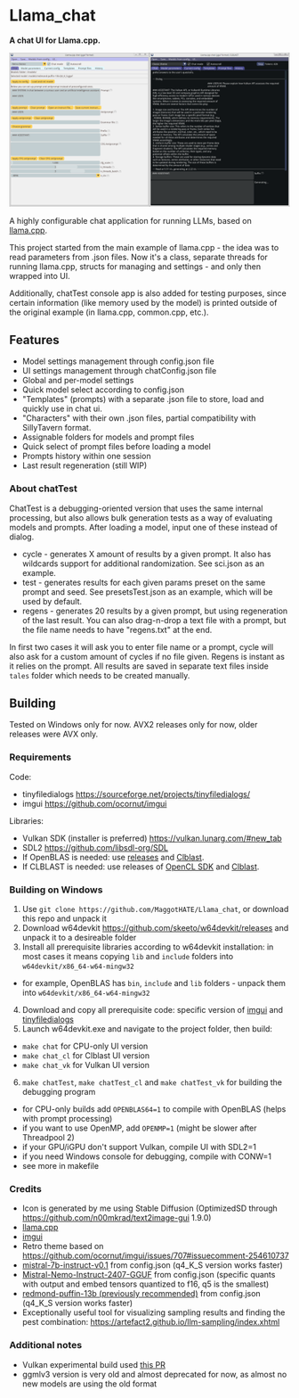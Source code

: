 # Llama_chat
**A chat UI for Llama.cpp.**

![image](https://github.com/MaggotHATE/Llama_chat/blob/main/pics/Llama_chat.PNG)

A highly configurable chat application for running LLMs, based on [llama.cpp](https://github.com/ggerganov/llama.cpp).

This project started from the main example of llama.cpp - the idea was to read parameters from .json files. Now it's a class, separate threads for running llama.cpp, structs for managing and settings - and only then wrapped into UI.

Additionally, chatTest console app is also added for testing purposes, since certain information (like memory used by the model) is printed outside of the original example (in llama.cpp, common.cpp, etc.).

## Features

* Model settings management through config.json file
* UI settings management through chatConfig.json file
* Global and per-model settings
* Quick model select according to config.json
* "Templates" (prompts) with a separate .json file to store, load and quickly use in chat ui.
* "Characters" with their own .json files, partial compatibility with SillyTavern format.
* Assignable folders for models and prompt files
* Quick select of prompt files before loading a model
* Prompts history within one session
* Last result regeneration (still WIP)

### About chatTest

ChatTest is a debugging-oriented version that uses the same internal processing, but also allows bulk generation tests as a way of evaluating models and prompts. After loading a model, input one of these instead of dialog.

* cycle - generates X amount of results by a given prompt. It also has wildcards support for additional randomization. See sci.json as an example.
* test - generates results for each given params preset on the same prompt and seed. See presetsTest.json as an example, which will be used by default.
* regens - generates 20 results by a given prompt, but using regeneration of the last result. You can also drag-n-drop a text file with a prompt, but the file name needs to have "regens.txt" at the end.

In first two cases it will ask you to enter file name or a prompt, cycle will also ask for a custom amount of cycles if no file given. Regens is instant as it relies on the prompt. All results are saved in separate text files inside `tales` folder which needs to be created manually.

## Building

Tested on Windows only for now. AVX2 releases only for now, older releases were AVX only.

### Requirements

Code:
* tinyfiledialogs https://sourceforge.net/projects/tinyfiledialogs/
* imgui https://github.com/ocornut/imgui

Libraries:
* Vulkan SDK (installer is preferred) https://vulkan.lunarg.com/#new_tab
* SDL2 https://github.com/libsdl-org/SDL
* If OpenBLAS is needed: use [releases](https://github.com/OpenMathLib/OpenBLAS/releases) and [Clblast](https://github.com/CNugteren/CLBlast).
* If CLBLAST is needed: use releases of [OpenCL SDK](https://github.com/KhronosGroup/OpenCL-SDK) and [Clblast](https://github.com/CNugteren/CLBlast).

### Building on Windows

1. Use `git clone https://github.com/MaggotHATE/Llama_chat`, or download this repo and unpack it
2. Download w64devkit https://github.com/skeeto/w64devkit/releases and unpack it to a desireable folder
3. Install all prerequisite libraries according to w64devkit installation: in most cases it means copying `lib` and `include` folders into `w64devkit/x86_64-w64-mingw32`
* for example, OpenBLAS has `bin`, `include` and `lib` folders - unpack them into `w64devkit/x86_64-w64-mingw32`
4. Download and copy all prerequisite code: specific version of [imgui](https://github.com/ocornut/imgui/tree/f6836ff37fd361010829621f610837686aa00944) and [tinyfiledialogs](https://sourceforge.net/projects/tinyfiledialogs/)
5. Launch w64devkit.exe and navigate to the project folder, then build:
* `make chat` for CPU-only UI version
* `make chat_cl` for Clblast UI version
* `make chat_vk` for Vulkan UI version
6. `make chatTest`, `make chatTest_cl` and `make chatTest_vk` for building the debugging program
* for CPU-only builds add `OPENBLAS64=1` to compile with OpenBLAS (helps with prompt processing)
* if you want to use OpenMP, add `OPENMP=1` (might be slower after Threadpool 2)
* if your GPU/iGPU don't support Vulkan, compile UI with SDL2=1
* if you need Windows console for debugging, compile with CONW=1
* see more in makefile

### Credits

* Icon is generated by me using Stable Diffusion (OptimizedSD through https://github.com/n00mkrad/text2image-gui 1.9.0)
* [llama.cpp](https://github.com/ggerganov/llama.cpp)
* [imgui](https://github.com/ocornut/imgui)
* Retro theme based on https://github.com/ocornut/imgui/issues/707#issuecomment-254610737
* [mistral-7b-instruct-v0.1](https://huggingface.co/TheBloke/Mistral-7B-Instruct-v0.1-GGUF) from config.json (q4_K_S version works faster)
* [Mistral-Nemo-Instruct-2407-GGUF](https://huggingface.co/ZeroWw/Mistral-Nemo-Instruct-2407-GGUF) from config.json (specific quants with output and embed tensors quantized to f16, q5 is the smallest)
* [redmond-puffin-13b (previously recommended)](https://huggingface.co/TheBloke/Redmond-Puffin-13B-GGUF) from config.json (q4_K_S version works faster)
* Exceptionally useful tool for visualizing sampling results and finding the pest combination: https://artefact2.github.io/llm-sampling/index.xhtml

### Additional notes

* Vulkan experimental build used [this PR](https://github.com/ggerganov/llama.cpp/pull/2059)
* ggmlv3 version is very old and almost deprecated for now, as almost no new models are using the old format
